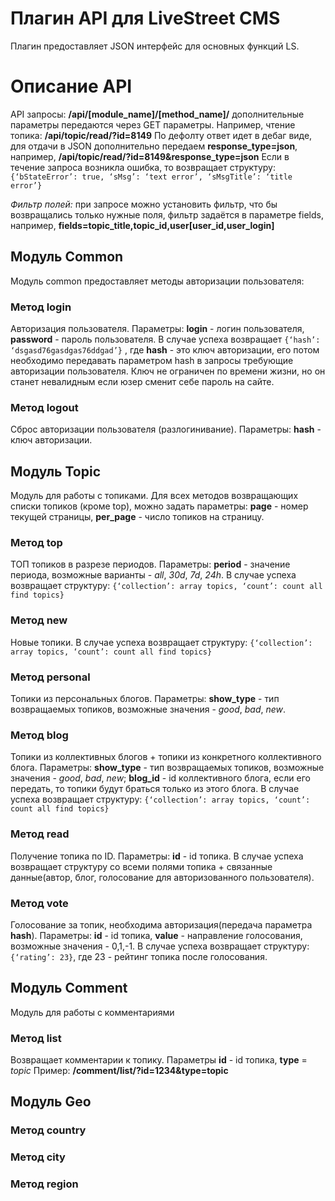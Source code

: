 Плагин API для LiveStreet CMS
=========================

Плагин предоставляет JSON интерфейс для основных функций LS.

# Описание API

API запросы: **/api/[module_name]/[method_name]/**  дополнительные параметры передаются через GET параметры.
Например, чтение топика: **/api/topic/read/?id=8149**
По дефолту ответ идет в дебаг виде, для отдачи в JSON дополнительно передаем **response_type=json**, например, **/api/topic/read/?id=8149&response_type=json**
Если в течение запроса возникла ошибка, то возвращает структуру:
``{‘bStateError’: true, ‘sMsg’: ‘text error’, ‘sMsgTitle’: ‘title error’}``

*Фильтр полей:* при запросе можно установить фильтр, что бы возвращались только нужные поля, фильтр задаётся в параметре fields, например,  **fields=topic_title,topic_id,user[user_id,user_login]**

## Модуль Common
Модуль common предоставляет методы авторизации пользователя:
### Метод login
Авторизация пользователя. Параметры: **login** - логин пользователя, **password** - пароль пользователя. В случае успеха возвращает ``{‘hash’: ‘dsgasd76gasdgas76ddgad’}`` , где **hash** - это ключ авторизации, его потом необходимо передавать параметром hash в запросы требующие авторизации пользователя. Ключ не ограничен по времени жизни, но он станет невалидным если юзер сменит себе пароль на сайте.
### Метод logout
Сброс авторизации пользователя (разлогинивание). Параметры: **hash** - ключ авторизации.

## Модуль Topic
Модуль для работы с топиками. Для всех методов возвращающих списки топиков (кроме top), можно задать параметры: **page** - номер текущей страницы, **per_page** - число топиков на страницу.
### Метод top
ТОП топиков в разрезе периодов. Параметры: **period** - значение периода, возможные варианты - *all*, *30d*, *7d*, *24h*.
В случае успеха возвращает структуру:
``{‘collection’: array topics, ‘count’: count all find topics}``
### Метод new
Новые топики.
В случае успеха возвращает структуру:
``{‘collection’: array topics, ‘count’: count all find topics}``
### Метод personal
Топики из персональных блогов. Параметры: **show_type** - тип возвращаемых топиков, возможные значения - *good*, *bad*, *new*.
### Метод blog
Топики из коллективных блогов + топики из конкретного коллективного блога. Параметры: **show_type** - тип возвращаемых топиков, возможные значения - *good*, *bad*, *new*; **blog_id** - id коллективного блога, если его передать, то топики будут браться только из этого блога.
В случае успеха возвращает структуру:
``{‘collection’: array topics, ‘count’: count all find topics}``
### Метод read
Получение топика по ID. Параметры: **id** - id топика.
В случае успеха возвращает структуру со всеми полями топика + связанные данные(автор, блог, голосование для авторизованного пользователя).
### Метод vote
Голосование за топик, необходима авторизация(передача параметра **hash**). Параметры: **id** - id топика, **value** - направление голосования, возможные значения - 0,1,-1.
В случае успеха возвращает структуру:
``{‘rating’: 23}``, где 23 - рейтинг топика после голосования.

## Модуль Comment
Модуль для работы с комментариями
### Метод list
Возвращает комментарии к топику. Параметры **id** - id топика, **type** = *topic*
Пример:  **/comment/list/?id=1234&type=topic**

## Модуль Geo
### Метод country
### Метод city
### Метод region
